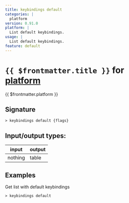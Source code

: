 ```yaml
---
title: keybindings default
categories: |
  platform
version: 0.91.0
platform: |
  List default keybindings.
usage: |
  List default keybindings.
feature: default
---
```

<!-- This file is automatically generated. Please edit the command in https://github.com/nushell/nushell instead. -->

# `{{ $frontmatter.title }}` for [platform](/commands/categories/platform.md)

<div class='command-title'>{{ $frontmatter.platform }}</div>

## Signature

```> keybindings default {flags} ```


## Input/output types:

| input   | output |
| ------- | ------ |
| nothing | table  |

## Examples

Get list with default keybindings
```nu
> keybindings default

```
